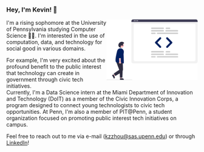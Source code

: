 ### Hey, I'm Kevin! 👋
<img align = "right" src = "code.png" width = "240">

I'm a rising sophomore at the University of Pennsylvania studying Computer 
Science 👨‍💻. I'm interested in the use of computation, data, and technology for 
social good in various domains.

For example, I'm very excited about the profound benefit to the public interest 
that technology can create in government through civic tech initiatives.  
Currently, I'm a Data Science intern at the Miami Department of Innovation and
Technology (DoIT) as a member of the Civic Innovation Corps, a program designed 
to connect young technologists to civic tech opportunities.  At Penn, I'm also 
a member of PIT@Penn, a student organization focused on promoting public 
interest tech initiatives on campus.

Feel free to reach out to me via e-mail (kzzhou@sas.upenn.edu) or through [LinkedIn](https://www.linkedin.com/in/kzzhou)!